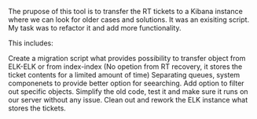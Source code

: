 
The prupose of this tool is to transfer the RT tickets to a Kibana instance where we can look for older cases and solutions.
It was an exisiting script. My task was to refactor it and add more functionality.

This includes:

Create a migration script what provides possibility to transfer object from ELK-ELK or from index-index (No opetion from RT recovery, it stores the ticket contents for a limited amount of time)
Separating queues, system componenets to provide better option for seearching.
Add option to filter out specific objects.
Simplify the old code, test it and make sure it runs on our server without any issue. 
Clean out and rework the ELK instance what stores the tickets.